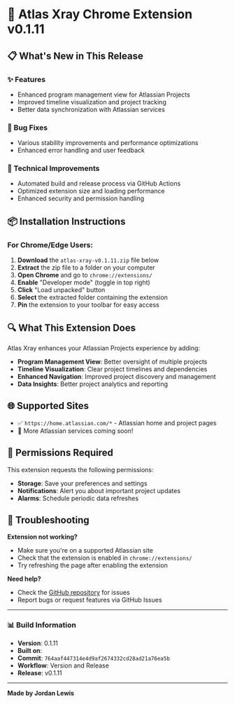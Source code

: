 # 🚀 Atlas Xray Chrome Extension v0.1.11

## 📋 What's New in This Release

### ✨ Features
- Enhanced program management view for Atlassian Projects
- Improved timeline visualization and project tracking
- Better data synchronization with Atlassian services

### 🐛 Bug Fixes
- Various stability improvements and performance optimizations
- Enhanced error handling and user feedback

### 🔧 Technical Improvements
- Automated build and release process via GitHub Actions
- Optimized extension size and loading performance
- Enhanced security and permission handling

## 📦 Installation Instructions

### For Chrome/Edge Users:
1. **Download** the `atlas-xray-v0.1.11.zip` file below
2. **Extract** the zip file to a folder on your computer
3. **Open Chrome** and go to `chrome://extensions/`
4. **Enable** "Developer mode" (toggle in top right)
5. **Click** "Load unpacked" button
6. **Select** the extracted folder containing the extension
7. **Pin** the extension to your toolbar for easy access

## 🔍 What This Extension Does

Atlas Xray enhances your Atlassian Projects experience by adding:
- **Program Management View**: Better oversight of multiple projects
- **Timeline Visualization**: Clear project timelines and dependencies
- **Enhanced Navigation**: Improved project discovery and management
- **Data Insights**: Better project analytics and reporting

## 🌐 Supported Sites

- ✅ `https://home.atlassian.com/*` - Atlassian home and project pages
- 🔄 More Atlassian services coming soon!

## 📱 Permissions Required

This extension requests the following permissions:
- **Storage**: Save your preferences and settings
- **Notifications**: Alert you about important project updates
- **Alarms**: Schedule periodic data refreshes

## 🚨 Troubleshooting

**Extension not working?**
- Make sure you're on a supported Atlassian site
- Check that the extension is enabled in `chrome://extensions/`
- Try refreshing the page after enabling the extension

**Need help?**
- Check the [GitHub repository](https://github.com/jordanlewiz/atlas-xray) for issues
- Report bugs or request features via GitHub Issues

---

### 📊 Build Information
- **Version**: 0.1.11
- **Built on**: 
- **Commit**: `764aaf447314e4d9af2674332cd28ad21a76ea5b`
- **Workflow**: Version and Release
- **Release**: v0.1.11

---

**Made by Jordan Lewis**
